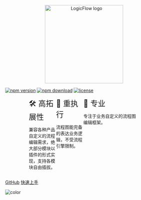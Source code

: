 <p align="center">
  <a href="https://github.com/didi/LogicFlow" target="_blank">
    <img
      src="./_images/logo.png"
      alt="LogicFlow logo"
      width="250"
      class="logo"
    />
  </a>
</p>

[![npm version][npm-v-img]][npm-url]
[![npm download][npm-dl-img]][npm-url]
[![license][license-img]][license-url]

<div style="display: flex;justify-content: space-between;width:70%;margin: 0 auto;">
  <div style="width: 33%">
    <font size=5>🛠 高拓展性</font>
    <p>兼容各种产品自定义的流程编辑需求，绝大部分模块以插件的形式实现，支持各模块自由插拔。</p>
  </div>
  <div style="width: 33%">
    <font size=5>🚀 重执行</font>
    <p><font size=>流程图能完备的表达业务逻辑，不受流程引擎限制。</font></p>
  </div>  
  <div>
    <font size=5>🎯 专业</font>
    <p>专注于业务自定义的流程图编辑框架。</p>
  </div>
</div>

[GitHub](https://github.com/didi/LogicFlow)
[快速上手](zh/guide/start.md)

[npm-url]: https://www.npmjs.com/package/@logicflow/core
[npm-v-img]: https://img.shields.io/npm/v/@logicflow/core
[npm-dl-img]: https://img.shields.io/npm/dm/@logicflow/core
[license-url]: https://github.com/didi/LogicFlow/blob/master/LICENSE
[license-img]: https://img.shields.io/npm/l/@logicflow/core

![color](#ffffff)
